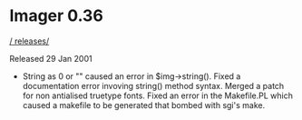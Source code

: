 # Imager 0.36

[ / ](..) [releases/](./)

Released 29 Jan 2001

- String as 0 or "" caused an error in $img->string().  Fixed a   documentation error invoving string() method syntax.  Merged a patch  for non antialised truetype fonts.  Fixed an error in the Makefile.PL  which caused a makefile to be generated that bombed with sgi's make.
